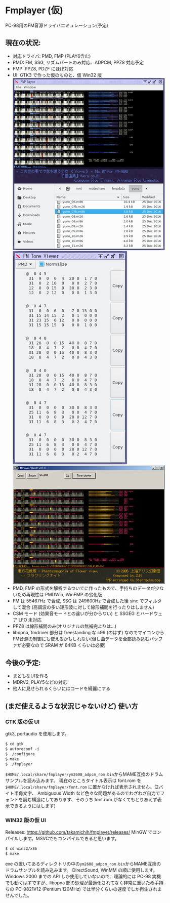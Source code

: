 # Fmplayer (仮)
PC-98用のFM音源ドライバエミュレーション(予定)

## 現在の状況:
* 対応ドライバ: PMD, FMP (PLAY6含む)
* PMD: FM, SSG, リズムパートのみ対応、ADPCM, PPZ8 対応予定
* FMP: PPZ8, PDZF にほぼ対応
* UI: GTK3 で作った仮のものと、仮 Win32 版
![gtk screenshot](/img/screenshot_gtk.png?raw=true)
![gtk toneviewer screenshot](/img/screenshot_gtk.toneview.png?raw=true)
![w2k screenshot](/img/screenshotw2k.png?raw=true)
* PMD, FMP の形式を解析するついでに作ったもので、手持ちのデータが少ないため再現性は PMDWin, WinFMP の劣化版
* FM は 55467Hz で合成, SSG は 249600Hz で合成した後 sinc でフィルタして混合 (高調波の多い矩形波に対して線形補間を行ったりはしません)
* CSM モード (効果音モードとの違いが分からない) と SSGEG とハードウェア LFO 未対応
* PPZ8 は線形補間のみ(オリジナルの無補完よりは…)
* libopna, fmdriver 部分は freestanding な c99 (のはず) なのでマイコンからFM音源の制御にも使えるかもしれない(但し曲データを全部読み込むバッファが必要なので SRAM が 64KB くらいは必要)

## 今後の予定:
* まともなUIを作る
* MDRV2, PLAY5などの対応
* 他人に見せられるくらいにはコードを綺麗にする

## (まだ使えるような状況じゃないけど) 使い方
### GTK 版の仮 UI
gtk3, portaudio を使用します。
```
$ cd gtk
$ autoreconf -i
$ ./configure
$ make
$ ./fmplayer
```
`$HOME/.local/share/fmplayer/ym2608_adpcm_rom.bin`からMAME互換のドラムサンプルを読み込みます。
現在のところタイトル表示は font.rom を `$HOME/.local/share/fmplayer/font.rom` に置かなければ表示されません。(2バイト半角文字、 Ambiguous Width など色々な問題があるのでわざわざ自力でフォントを読む構造にしてあります、そのうち font.rom がなくてもとりあえず表示できるようにはします)

### WIN32 版の仮 UI
Releases:
https://github.com/takamichih/fmplayer/releases/
MinGW でコンパイルします。MSVCでもコンパイルできると思います。
```
$ cd win32/x86
$ make
```
exe の置いてあるディレクトリの中の`ym2608_adpcm_rom.bin`からMAME互換のドラムサンプルを読み込みます。
DirectSound, WinMM の順に使用します。Windows 2000 までの API しか使用していないので、理論的には PC-98 実機でも動くはずですが、libopna 部の処理が最適化されてなく非常に重いため手持ちの PC-9821V12 (Pentium 120MHz) では半分くらいの速度でしか再生されませんでした。

